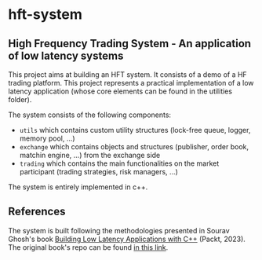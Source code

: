 # hft-system

## High Frequency Trading System - An application of low latency systems

This project aims at building an HFT system. It consists of a demo of a HF trading platform. This project represents a practical implementation of a low latency application (whose core elements can be found in the utilities folder). 

The system consists of the following components: 

* `utils` which contains custom utility structures (lock-free queue, logger, memory pool, ...)
* `exchange` which contains objects and structures (publisher, order  book, matchin engine, ...) from the exchange side
* `trading` which contains the main functionalities on the market participant (trading strategies, risk managers, ...) 

The system is entirely implemented in c++. 

## References
The system is built following the methodologies presented in Sourav Ghosh's book [Building Low Latency Applications with C++](https://www.packtpub.com/product/building-low-latency-applications-with-c/9781837639359) (Packt, 2023). The original book's repo can be found [in this link](https://github.com/PacktPublishing/Building-Low-Latency-Applications-with-CPP).